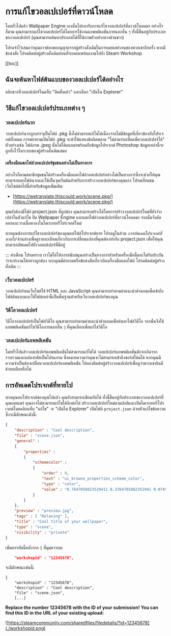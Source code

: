 # การแก้ไขวอลเปเปอร์ที่ดาวน์โหลด

โดยทั่วไปแล้ว Wallpaper Engine เองนั้นไม่รองรับการแก้ไขวอลเปเปอร์ที่ดาวน์โหลดมา อย่างไรก็ตาม คุณสามารถแก้ไขวอลเปเปอร์ได้โดยการใช้งานแอพพลิเคชันภายนอกอื่น ๆ ทั้งนี้ขึ้นอยู่กับประเภทของวอลเปเปอร์ (คุณสามารถค้นหาประเภทได้ที่ใต้ภาพตัวอย่างทางด้านขวา)

โปรดจำไว้เสมอว่าคุณอาจต้องขออนุญาตจากผู้สร้างดั้งเดิมในการเผยแพร่งานของพวกเขาอีกครั้ง หากมีข้อสงสัย โปรดติดต่อผู้สร้างดั้งเดิมก่อนที่จะเผยแพร่ผลงานไปยัง Steam Workshop

[[toc]]

## ฉันจะค้นหาไฟล์ต้นแบบของวอลเปเปอร์ได้อย่างไร

คลิกขวาที่วอลเปเปอร์ในแท็บ "ติดตั้งแล้ว" และเลือก "เปิดใน Explorer"

## วิธีแก้ไขวอลเปเปอร์ประเภทต่าง ๆ

### วอลเปเปอร์ฉาก

วอลเปเปอร์ฉากถูกบรรจุเป็นไฟล์ .pkg ซึ่งไม่สามารถแก้ไขได้เนื่องจากไม่มีข้อมูลที่เกี่ยวข้องกับโปรเจกต์ทั้งหมด การพยายามเปิดไฟล์ .pkg จะทำให้แสดงข้อผิดพลาด "ไม่สามารถเปิดแพ็ควอลเปเปอร์ได้" ตัวอย่างเช่น ไฟล์ภาพ .jpeg นั้นไม่ได้แนบมาพร้อมกับข้อมูลโปรเจกต์ Photoshop ข้อมูลเหล่านี้จะถูกทิ้งไว้ในระบบของผู้สร้างดั้งเดิมเสมอ

#### เครื่องมือแตกไฟล์วอลเปเปอร์ชุมชนอย่างไม่เป็นทางการ

อย่างไรก็ตามสมาชิกชุมชนได้สร้างเครื่องมือแตกไฟล์วอลเปเปอร์อย่างไม่เป็นทางการซึ่งจะช่วยให้คุณสามารถแตกไฟล์ฉากและใช้เป็นจุดเริ่มต้นสำหรับการสร้างวอลเปเปอร์ของคุณเอง โปรดเยี่ยมชมเว็บไซต์ต่อไปนี้สำหรับข้อมูลเพิ่มเติม:

* [https://wetranslate.thiscould.work/scene.pkg/](https://wetranslate.thiscould.work/scene.pkg/)

คุณยังต้องมีไฟล์ project.json ที่ถูกต้อง คุณสามารถสร้างได้โดยการสร้างวอลเปเปอร์ใหม่ที่ยังว่างเปล่าในตัวแก้ไข ปิด Wallpaper Engine และแตกไฟล์วอลเปเปอร์ที่ดาวน์โหลดมา จากนั้นจึงคัดลอกและวางเนื้อหาลงในไดเรกทอรีโปรเจกต์ใหม่

หากคุณต้องการแก้ไขวอลเปเปอร์ของคุณแต่ไฟล์โปรเจกต์หาย โปรดดูในส่วน *การอัพเดตโปรเจกต์ที่หายไป* ด้านล่างเพื่อดูรายละเอียดเกี่ยวกับการเปลี่ยนแปลงที่คุณต้องทำกับ project.json เพื่อให้คุณสามารถอัพเดตไปยังวอลเปเปอร์ที่มีอยู่

::: คำเตือน โปรดทราบ เราไม่ได้ให้การสนับสนุนอย่างเป็นทางการสำหรับเครื่องมือนี้และไม่รับประกันว่าจะทำงานได้อย่างถูกต้อง หากคุณมีคำถามหรือข้อสงสัยเกี่ยวกับเครื่องมือแตกไฟล์ โปรดติดต่อผู้สร้างดั้งเดิม :::

### เว็บวอลเปเปอร์

วอลเปเปอร์บนเว็บไซต์ใช้ HTML และ JavaScript คุณสามารถทำตามคำแนะนำด้านบนเพื่อเข้าถึงไฟล์ต้นแบบและใช้ไฟล์เหล่านี้เป็นพื้นฐานสำหรับเว็บวอลเปเปอร์ของคุณ

### วิดีโอวอลเปเปอร์

วิดีโอวอลเปเปอร์เป็นไฟล์วิดีโอ คุณสามารถทำตามคำแนะนำด้านบนเพื่อค้นหาไฟล์วิดีโอ จากนั้นจึงใช้แอพพลิเคชันแก้ไขวิดีโอภายนอกอื่น ๆ ที่คุณเลือกเพื่อแก้ไขวิดีโอ

### วอลเปเปอร์แอพพลิเคชัน

โดยทั่วไปแล้ววอลเปเปอร์แอพพลิเคชันไม่สามารถแก้ไขได้ วอลเปเปอร์แอพพลิเคชันมักจะเกิดจากรวบรวมและแปลงรหัสเป็นโปรแกรม ซึ่งหมายความว่าคุณจะไม่สามารถเข้าถึงซอร์สโค้ดได้ หากคุณมีความจำเป็นต้องเปลี่ยนวอลเปเปอร์แอพพลิเคชัน ให้ลองติดต่อผู้สร้างวอลเปเปอร์เพื่อดูว่าพวกเขายินดีช่วยเหลือหรือไม่

## การอัพเดตโปรเจกต์ที่หายไป

หากคุณลบโปรเจกต์ของคุณไปแล้ว คุณยังสามารถเขียนทับได้ ทั้งนี้ขึ้นอยู่กับประเภทของวอลเปเปอร์ที่คุณเผยแพร่ คุณอาจไม่สามารถแก้ไขได้อีกต่อไป สร้างวอลเปเปอร์ใหม่ตามปกติและเปิดไดเรกทอรีโปรเจกต์โดยคลิกแท็บ "แก้ไข" -> "เปิดใน Explorer" เปิดไฟล์ `project.json` ด้วยตัวแก้ไขข้อความ ซึ่งจะมีลักษณะดังนี้:

```json
{
    "description" : "Cool description",
    "file" : "scene.json",
    "general" : 
    {
        "properties" : 
        {
            "schemecolor" : 
            {
                "order" : 0,
                "text" : "ui_browse_properties_scheme_color",
                "type" : "color",
                "value" : "0.7647058823529411 0.3764705882352941 0.07450980392156863"
            }
        }
    },
    "preview" : "preview.jpg",
    "tags" : [ "Relaxing" ],
    "title" : "Cool title of your wallpaper",
    "type" : "scene",
    "visibility" : "private"
}
```

เพิ่มบรรทัดนี้หลังจาก `{` ที่มุมขวาบน:

```json
    "workshopid" : "12345678",
```
จะมีลักษณะเช่นนี้:

```json{2}
{
    "workshopid" : "12345678",
    "description" : "Cool description",
    "file" : "scene.json",
    [...]
```

**Replace the number 12345678 with the ID of your submission! You can find this ID in the URL of your existing upload:**

![https://steamcommunity.com/sharedfiles/filedetails/?id=12345678](./workshopid.png)

